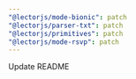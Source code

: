 ```yaml
---
"@lectorjs/mode-bionic": patch
"@lectorjs/parser-txt": patch
"@lectorjs/primitives": patch
"@lectorjs/mode-rsvp": patch
---
```


Update README

